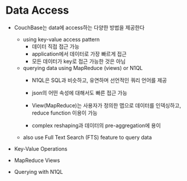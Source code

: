 # Data Access

- CouchBase는 data에 access하는 다양한 방법을 제공한다
    - using key-value access pattern
        - 데이터 직접 접근 가능
        - application에서 데이터로 가장 빠르게 접근
        - 모든 데이터가 key로 접근 가능한 것은 아님
    - querying data using MapReduce (views) or N1QL
        - N1QL은 SQL과 비슷하고, 유연하며 선언적인 쿼리 언어를 제공
        - json의 어떤 속성에 대해서도 빠른 접근 가능

        - View(MapReduce)는 사용자가 정의한 맵으로 데이터를 인덱싱하고, reduce function 이용이 가능
        - complex reshaping과 데이터의 pre-aggregation에 용이
    - also use Full Text Search (FTS) feature to query data


- Key-Value Operations

- MapReduce Views

- Querying with N1QL
